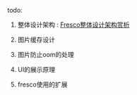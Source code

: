 todo:

1. 整体设计架构  : [Fresco整体设计架构赏析](Fresco架构设计赏析.md)

2. 图片缓存设计

3. 图片防止oom的处理

4. UI的展示原理

5. fresco使用的扩展